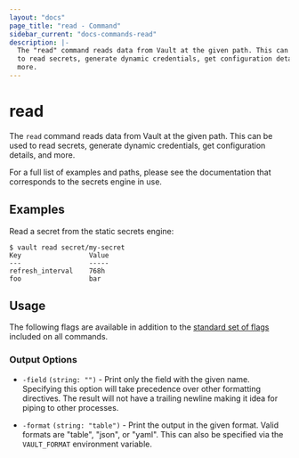 ```yaml
---
layout: "docs"
page_title: "read - Command"
sidebar_current: "docs-commands-read"
description: |-
  The "read" command reads data from Vault at the given path. This can be used
  to read secrets, generate dynamic credentials, get configuration details, and
  more.
---
```


# read

The `read` command reads data from Vault at the given path. This can be used to
read secrets, generate dynamic credentials, get configuration details, and more.

For a full list of examples and paths, please see the documentation that
corresponds to the secrets engine in use.

## Examples

Read a secret from the static secrets engine:

```text
$ vault read secret/my-secret
Key                 Value
---                 -----
refresh_interval    768h
foo                 bar
```

## Usage

The following flags are available in addition to the [standard set of
flags](/docs/commands/index.html) included on all commands.

### Output Options

- `-field` `(string: "")` - Print only the field with the given name. Specifying
  this option will take precedence over other formatting directives. The result
  will not have a trailing newline making it idea for piping to other processes.

- `-format` `(string: "table")` - Print the output in the given format. Valid
  formats are "table", "json", or "yaml". This can also be specified via the
  `VAULT_FORMAT` environment variable.
